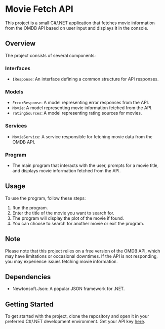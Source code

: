 # Movie Fetch API

This project is a small C#/.NET application that fetches movie information from the OMDB API based on user input and displays it in the console.

## Overview

The project consists of several components:

### Interfaces

- `IResponse`: An interface defining a common structure for API responses.

### Models

- `ErrorResponse`: A model representing error responses from the API.
- `Movie`: A model representing movie information fetched from the API.
- `ratingSources`: A model representing rating sources for movies.

### Services

- `MovieService`: A service responsible for fetching movie data from the OMDB API.

### Program

- The main program that interacts with the user, prompts for a movie title, and displays movie information fetched from the API.

## Usage

To use the program, follow these steps:

1. Run the program.
2. Enter the title of the movie you want to search for.
3. The program will display the plot of the movie if found.
4. You can choose to search for another movie or exit the program.

## Note

Please note that this project relies on a free version of the OMDB API, which may have limitations or occasional downtimes. If the API is not responding, you may experience issues fetching movie information.

## Dependencies

- Newtonsoft.Json: A popular JSON framework for .NET.

## Getting Started

To get started with the project, clone the repository and open it in your preferred C#/.NET development environment.
Get your API key [here](https://developer.imdb.com/documentation/api-documentation/getting-access/).



